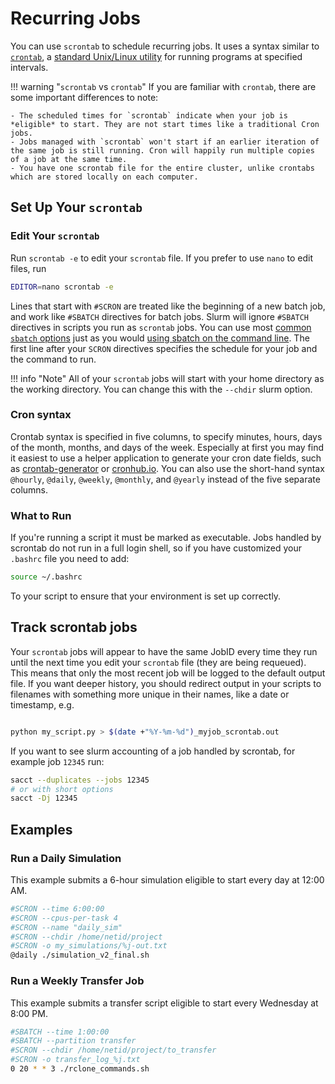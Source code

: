 # Recurring Jobs

You can use `scrontab` to schedule recurring jobs. It uses a syntax similar to [`crontab`](https://man7.org/linux/man-pages/man5/crontab.5.html), a [standard Unix/Linux utility](https://en.wikipedia.org/wiki/Cron) for running programs at specified intervals. 

!!! warning "`scrontab` vs `crontab`"
    If you are familiar with `crontab`, there are some important differences to note:

    - The scheduled times for `scrontab` indicate when your job is *eligible* to start. They are not start times like a traditional Cron jobs.
    - Jobs managed with `scrontab` won't start if an earlier iteration of the same job is still running. Cron will happily run multiple copies of a job at the same time.
    - You have one scrontab file for the entire cluster, unlike crontabs which are stored locally on each computer.


## Set Up Your `scrontab`

### Edit Your `scrontab`

Run `scrontab -e` to edit your `scrontab` file. If you prefer to use `nano` to edit files, run

``` bash
EDITOR=nano scrontab -e
```
Lines that start with `#SCRON` are treated like the beginning of a new batch job, and work like `#SBATCH` directives for batch jobs. Slurm will ignore `#SBATCH` directives in scripts you run as `scrontab` jobs. You can use most [common `sbatch` options](/clusters-at-yale/job-scheduling/#common-job-request-options) just as you would [using sbatch on the command line](https://slurm.schedmd.com/sbatch.html). The first line after your `SCRON` directives specifies the schedule for your job and the command to run. 

!!! info "Note"
    All of your `scrontab` jobs will start with your home directory as the working directory. You can change this with the `--chdir` slurm option.

### Cron syntax

Crontab syntax is specified in five columns, to specify minutes, hours, days of the month, months, and days of the week. Especially at first you may find it easiest to use a helper application to generate your cron date fields, such as [crontab-generator](http://crontab-generator.org/) or [cronhub.io](https://crontab.cronhub.io/). You can also use the short-hand syntax `@hourly`, `@daily`, `@weekly`, `@monthly`, and `@yearly` instead of the five separate columns.

### What to Run

If you're running a script it must be marked as executable. Jobs handled by scrontab do not run in a full login shell, so if you have customized your `.bashrc` file you need to add:

``` bash
source ~/.bashrc
```

To your script to ensure that your environment is set up correctly.

## Track scrontab jobs

Your `scrontab` jobs will appear to have the same JobID every time they run until the next time you edit your `scrontab` file (they are being requeued). This means that only the most recent job will be logged to the default output file. If you want deeper history, you should redirect output in your scripts to filenames with something more unique in their names, like a date or timestamp, e.g.

``` bash

python my_script.py > $(date +"%Y-%m-%d")_myjob_scrontab.out
```

If you want to see slurm accounting of a job handled by scrontab, for example job `12345` run:

``` bash
sacct --duplicates --jobs 12345
# or with short options
sacct -Dj 12345
```

## Examples 

### Run a Daily Simulation

This example submits a 6-hour simulation eligible to start every day at 12:00 AM.

``` bash
#SCRON --time 6:00:00
#SCRON --cpus-per-task 4
#SCRON --name "daily_sim"
#SCRON --chdir /home/netid/project
#SCRON -o my_simulations/%j-out.txt
@daily ./simulation_v2_final.sh
```

### Run a Weekly Transfer Job

This example submits a transfer script eligible to start every Wednesday at 8:00 PM.

``` bash
#SBATCH --time 1:00:00
#SBATCH --partition transfer
#SCRON --chdir /home/netid/project/to_transfer
#SCRON -o transfer_log_%j.txt
0 20 * * 3 ./rclone_commands.sh
```

